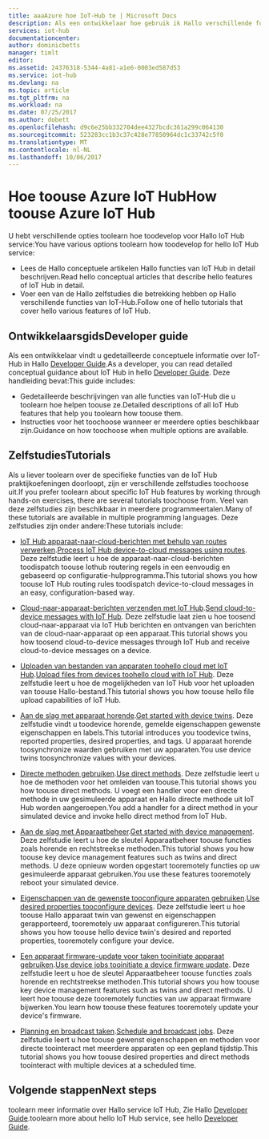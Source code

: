 ```yaml
---
title: aaaAzure hoe IoT-Hub te | Microsoft Docs
description: Als een ontwikkelaar hoe gebruik ik Hallo verschillende functies van de IoT Hub?
services: iot-hub
documentationcenter: 
author: dominicbetts
manager: timlt
editor: 
ms.assetid: 24376318-5344-4a81-a1e6-0003ed587d53
ms.service: iot-hub
ms.devlang: na
ms.topic: article
ms.tgt_pltfrm: na
ms.workload: na
ms.date: 07/25/2017
ms.author: dobett
ms.openlocfilehash: d9c6e25bb332704dee4327bcdc361a299c064130
ms.sourcegitcommit: 523283cc1b3c37c428e77850964dc1c33742c5f0
ms.translationtype: MT
ms.contentlocale: nl-NL
ms.lasthandoff: 10/06/2017
---
```

# <a name="how-toouse-azure-iot-hub"></a><span data-ttu-id="8ec58-103">Hoe toouse Azure IoT Hub</span><span class="sxs-lookup"><span data-stu-id="8ec58-103">How toouse Azure IoT Hub</span></span>

<span data-ttu-id="8ec58-104">U hebt verschillende opties toolearn hoe toodevelop voor Hallo IoT Hub service:</span><span class="sxs-lookup"><span data-stu-id="8ec58-104">You have various options toolearn how toodevelop for hello IoT Hub service:</span></span>

* <span data-ttu-id="8ec58-105">Lees de Hallo conceptuele artikelen Hallo functies van IoT Hub in detail beschrijven.</span><span class="sxs-lookup"><span data-stu-id="8ec58-105">Read hello conceptual articles that describe hello features of IoT Hub in detail.</span></span>
* <span data-ttu-id="8ec58-106">Voer een van de Hallo zelfstudies die betrekking hebben op Hallo verschillende functies van IoT-Hub.</span><span class="sxs-lookup"><span data-stu-id="8ec58-106">Follow one of hello tutorials that cover hello various features of IoT Hub.</span></span>

## <a name="developer-guide"></a><span data-ttu-id="8ec58-107">Ontwikkelaarsgids</span><span class="sxs-lookup"><span data-stu-id="8ec58-107">Developer guide</span></span>

<span data-ttu-id="8ec58-108">Als een ontwikkelaar vindt u gedetailleerde conceptuele informatie over IoT-Hub in Hallo [Developer Guide][lnk-devguide].</span><span class="sxs-lookup"><span data-stu-id="8ec58-108">As a developer, you can read detailed conceptual guidance about IoT Hub in hello [Developer Guide][lnk-devguide].</span></span> <span data-ttu-id="8ec58-109">Deze handleiding bevat:</span><span class="sxs-lookup"><span data-stu-id="8ec58-109">This guide includes:</span></span>

* <span data-ttu-id="8ec58-110">Gedetailleerde beschrijvingen van alle functies van IoT-Hub die u toolearn hoe helpen toouse ze.</span><span class="sxs-lookup"><span data-stu-id="8ec58-110">Detailed descriptions of all IoT Hub features that help you toolearn how toouse them.</span></span>
* <span data-ttu-id="8ec58-111">Instructies voor het toochoose wanneer er meerdere opties beschikbaar zijn.</span><span class="sxs-lookup"><span data-stu-id="8ec58-111">Guidance on how toochoose when multiple options are available.</span></span>

## <a name="tutorials"></a><span data-ttu-id="8ec58-112">Zelfstudies</span><span class="sxs-lookup"><span data-stu-id="8ec58-112">Tutorials</span></span>

<span data-ttu-id="8ec58-113">Als u liever toolearn over de specifieke functies van de IoT Hub praktijkoefeningen doorloopt, zijn er verschillende zelfstudies toochoose uit.</span><span class="sxs-lookup"><span data-stu-id="8ec58-113">If you prefer toolearn about specific IoT Hub features by working through hands-on exercises, there are several tutorials toochoose from.</span></span> <span data-ttu-id="8ec58-114">Veel van deze zelfstudies zijn beschikbaar in meerdere programmeertalen.</span><span class="sxs-lookup"><span data-stu-id="8ec58-114">Many of these tutorials are available in multiple programming languages.</span></span> <span data-ttu-id="8ec58-115">Deze zelfstudies zijn onder andere:</span><span class="sxs-lookup"><span data-stu-id="8ec58-115">These tutorials include:</span></span>

- <span data-ttu-id="8ec58-116">[IoT Hub apparaat-naar-cloud-berichten met behulp van routes verwerken][lnk-routes-tutorial].</span><span class="sxs-lookup"><span data-stu-id="8ec58-116">[Process IoT Hub device-to-cloud messages using routes][lnk-routes-tutorial].</span></span> <span data-ttu-id="8ec58-117">Deze zelfstudie leert u hoe de apparaat-naar-cloud-berichten toodispatch toouse Iothub routering regels in een eenvoudig en gebaseerd op configuratie-hulpprogramma.</span><span class="sxs-lookup"><span data-stu-id="8ec58-117">This tutorial shows you how toouse IoT Hub routing rules toodispatch device-to-cloud messages in an easy, configuration-based way.</span></span>

- <span data-ttu-id="8ec58-118">[Cloud-naar-apparaat-berichten verzenden met IoT Hub][lnk-c2d-tutorial].</span><span class="sxs-lookup"><span data-stu-id="8ec58-118">[Send cloud-to-device messages with IoT Hub][lnk-c2d-tutorial].</span></span> <span data-ttu-id="8ec58-119">Deze zelfstudie laat zien u hoe toosend cloud-naar-apparaat via IoT Hub berichten en ontvangen van berichten van de cloud-naar-apparaat op een apparaat.</span><span class="sxs-lookup"><span data-stu-id="8ec58-119">This tutorial shows you how toosend cloud-to-device messages through IoT Hub and receive cloud-to-device messages on a device.</span></span>

- <span data-ttu-id="8ec58-120">[Uploaden van bestanden van apparaten toohello cloud met IoT Hub][lnk-upload-tutorial].</span><span class="sxs-lookup"><span data-stu-id="8ec58-120">[Upload files from devices toohello cloud with IoT Hub][lnk-upload-tutorial].</span></span> <span data-ttu-id="8ec58-121">Deze zelfstudie leert u hoe de mogelijkheden van IoT Hub voor het uploaden van toouse Hallo-bestand.</span><span class="sxs-lookup"><span data-stu-id="8ec58-121">This tutorial shows you how toouse hello file upload capabilities of IoT Hub.</span></span>

- <span data-ttu-id="8ec58-122">[Aan de slag met apparaat horende][lnk-twin-tutorial].</span><span class="sxs-lookup"><span data-stu-id="8ec58-122">[Get started with device twins][lnk-twin-tutorial].</span></span> <span data-ttu-id="8ec58-123">Deze zelfstudie vindt u toodevice horende, gemelde eigenschappen gewenste eigenschappen en labels.</span><span class="sxs-lookup"><span data-stu-id="8ec58-123">This tutorial introduces you toodevice twins, reported properties, desired properties, and tags.</span></span> <span data-ttu-id="8ec58-124">U apparaat horende toosynchronize waarden gebruiken met uw apparaten.</span><span class="sxs-lookup"><span data-stu-id="8ec58-124">You use device twins toosynchronize values with your devices.</span></span>

- <span data-ttu-id="8ec58-125">[Directe methoden gebruiken][lnk-methods-tutorial].</span><span class="sxs-lookup"><span data-stu-id="8ec58-125">[Use direct methods][lnk-methods-tutorial].</span></span> <span data-ttu-id="8ec58-126">Deze zelfstudie leert u hoe de methoden voor het omleiden van toouse.</span><span class="sxs-lookup"><span data-stu-id="8ec58-126">This tutorial shows you how toouse direct methods.</span></span> <span data-ttu-id="8ec58-127">U voegt een handler voor een directe methode in uw gesimuleerde apparaat en Hallo directe methode uit IoT Hub worden aangeroepen.</span><span class="sxs-lookup"><span data-stu-id="8ec58-127">You add a handler for a direct method in your simulated device and invoke hello direct method from IoT Hub.</span></span>

- <span data-ttu-id="8ec58-128">[Aan de slag met Apparaatbeheer][lnk-dm-tutorial].</span><span class="sxs-lookup"><span data-stu-id="8ec58-128">[Get started with device management][lnk-dm-tutorial].</span></span> <span data-ttu-id="8ec58-129">Deze zelfstudie leert u hoe de sleutel Apparaatbeheer toouse functies zoals horende en rechtstreekse methoden.</span><span class="sxs-lookup"><span data-stu-id="8ec58-129">This tutorial shows you how toouse key device management features such as twins and direct methods.</span></span> <span data-ttu-id="8ec58-130">U deze opnieuw worden opgestart tooremotely functies op uw gesimuleerde apparaat gebruiken.</span><span class="sxs-lookup"><span data-stu-id="8ec58-130">You use these features tooremotely reboot your simulated device.</span></span>

- <span data-ttu-id="8ec58-131">[Eigenschappen van de gewenste tooconfigure apparaten gebruiken][lnk-properties-tutorial].</span><span class="sxs-lookup"><span data-stu-id="8ec58-131">[Use desired properties tooconfigure devices][lnk-properties-tutorial].</span></span> <span data-ttu-id="8ec58-132">Deze zelfstudie leert u hoe toouse Hallo apparaat twin van gewenst en eigenschappen gerapporteerd, tooremotely uw apparaat configureren.</span><span class="sxs-lookup"><span data-stu-id="8ec58-132">This tutorial shows you how toouse hello device twin's desired and reported properties, tooremotely configure your device.</span></span>

- <span data-ttu-id="8ec58-133">[Een apparaat firmware-update voor taken tooinitiate apparaat gebruiken][lnk-jobs-tutorial].</span><span class="sxs-lookup"><span data-stu-id="8ec58-133">[Use device jobs tooinitiate a device firmware update][lnk-jobs-tutorial].</span></span> <span data-ttu-id="8ec58-134">Deze zelfstudie leert u hoe de sleutel Apparaatbeheer toouse functies zoals horende en rechtstreekse methoden.</span><span class="sxs-lookup"><span data-stu-id="8ec58-134">This tutorial shows you how toouse key device management features such as twins and direct methods.</span></span> <span data-ttu-id="8ec58-135">U leert hoe toouse deze tooremotely functies van uw apparaat firmware bijwerken.</span><span class="sxs-lookup"><span data-stu-id="8ec58-135">You learn how toouse these features tooremotely update your device's firmware.</span></span>

- <span data-ttu-id="8ec58-136">[Planning en broadcast taken][lnk-schedule-tutorial].</span><span class="sxs-lookup"><span data-stu-id="8ec58-136">[Schedule and broadcast jobs][lnk-schedule-tutorial].</span></span> <span data-ttu-id="8ec58-137">Deze zelfstudie leert u hoe toouse gewenst eigenschappen en methoden voor directe toointeract met meerdere apparaten op een gepland tijdstip.</span><span class="sxs-lookup"><span data-stu-id="8ec58-137">This tutorial shows you how toouse desired properties and direct methods toointeract with multiple devices at a scheduled time.</span></span>

## <a name="next-steps"></a><span data-ttu-id="8ec58-138">Volgende stappen</span><span class="sxs-lookup"><span data-stu-id="8ec58-138">Next steps</span></span>

<span data-ttu-id="8ec58-139">toolearn meer informatie over Hallo service IoT Hub, Zie Hallo [Developer Guide][lnk-devguide].</span><span class="sxs-lookup"><span data-stu-id="8ec58-139">toolearn more about hello IoT Hub service, see hello [Developer Guide][lnk-devguide].</span></span>

[lnk-devguide]: ./iot-hub-devguide.md
[lnk-routes-tutorial]: ./iot-hub-csharp-csharp-process-d2c.md
[lnk-c2d-tutorial]: ./iot-hub-csharp-csharp-c2d.md
[lnk-upload-tutorial]: ./iot-hub-csharp-csharp-file-upload.md
[lnk-twin-tutorial]: ./iot-hub-node-node-twin-getstarted.md
[lnk-methods-tutorial]: ./iot-hub-node-node-direct-methods.md
[lnk-dm-tutorial]: ./iot-hub-node-node-device-management-get-started.md
[lnk-properties-tutorial]: ./iot-hub-node-node-twin-how-to-configure.md
[lnk-jobs-tutorial]: ./iot-hub-node-node-firmware-update.md
[lnk-schedule-tutorial]: ./iot-hub-node-node-schedule-jobs.md